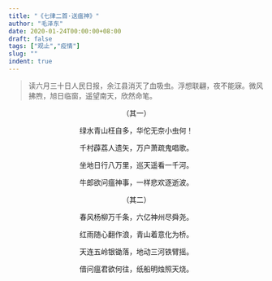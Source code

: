 ```yaml
---
title: "《七律二首·送瘟神》"
author: "毛泽东"
date: 2020-01-24T00:00:00+08:00
draft: false
tags: ["观止","疫情"]
slug: ""
indent: true
---
```


> 读六月三十日人民日报，余江县消灭了血吸虫。浮想联翩，夜不能寐。微风拂煦，旭日临窗，遥望南天，欣然命笔。

<center>（其一）<p>
<center>绿水青山枉自多，华佗无奈小虫何！<p>
<center>千村薜荔人遗矢，万户萧疏鬼唱歌。<p>
<center>坐地日行八万里，巡天遥看一千河。<p>
<center>牛郎欲问瘟神事，一样悲欢逐逝波。<p>

<center>（其二）<p>
<center>春风杨柳万千条，六亿神州尽舜尧。<p>
<center>红雨随心翻作浪，青山着意化为桥。<p>
<center>天连五岭银锄落，地动三河铁臂摇。<p>
<center>借问瘟君欲何往，纸船明烛照天烧。<p>